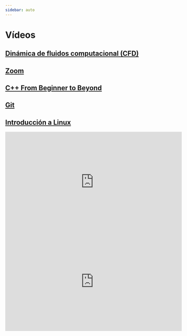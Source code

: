 ```yaml
---
sidebar: auto
---
```


# Vídeos

## [Dinámica de fluidos computacional (CFD)](cfd/README.md)

## [Zoom](zoom/README.md)

## [C++ From Beginner to Beyond](cpp/README.md)

## [Git](git/README.md)

## [Introducción a Linux](https://www.youtube.com/playlist?list=PL6kQim6ljTJv-hMrOngNbCv6kpQYHfFwC)

<iframe width="560" height="315"
  src="https://www.youtube-nocookie.com/embed/m5HuDgRj5Bk"
  title="YouTube video player" frameborder="0"
  allow="accelerometer; autoplay; clipboard-write; encrypted-media; gyroscope; picture-in-picture"
  allowfullscreen>
</iframe>

<iframe width="560" height="315"
  src="https://www.youtube-nocookie.com/embed/z1CpO1F78V4"
  title="YouTube video player" frameborder="0"
  allow="accelerometer; autoplay; clipboard-write; encrypted-media; gyroscope; picture-in-picture"
  allowfullscreen>
</iframe>